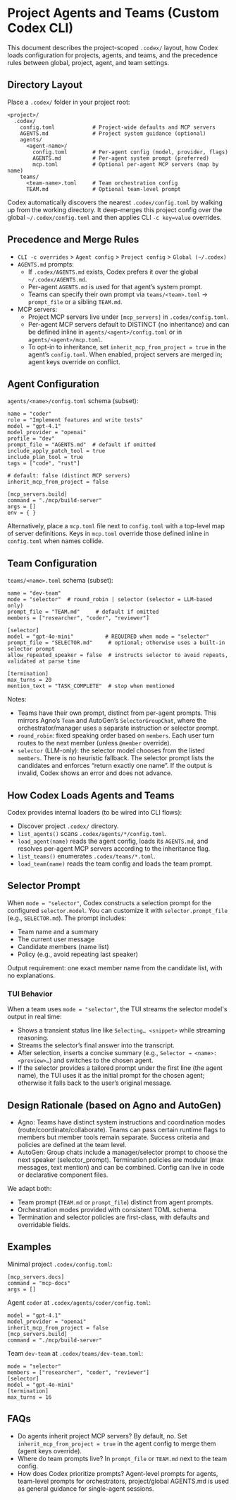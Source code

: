# Project Agents and Teams (Custom Codex CLI)

This document describes the project-scoped `.codex/` layout, how Codex loads configuration for projects, agents, and teams, and the precedence rules between global, project, agent, and team settings.

## Directory Layout

Place a `.codex/` folder in your project root:

```
<project>/
  .codex/
    config.toml            # Project-wide defaults and MCP servers
    AGENTS.md              # Project system guidance (optional)
    agents/
      <agent-name>/
        config.toml        # Per-agent config (model, provider, flags)
        AGENTS.md          # Per-agent system prompt (preferred)
        mcp.toml           # Optional per-agent MCP servers (map by name)
    teams/
      <team-name>.toml     # Team orchestration config
      TEAM.md              # Optional team-level prompt
```

Codex automatically discovers the nearest `.codex/config.toml` by walking up from the working directory. It deep-merges this project config over the global `~/.codex/config.toml` and then applies CLI `-c key=value` overrides.

## Precedence and Merge Rules

- `CLI -c overrides` > `Agent config` > `Project config` > `Global (~/.codex)`
- `AGENTS.md` prompts:
  - If `.codex/AGENTS.md` exists, Codex prefers it over the global `~/.codex/AGENTS.md`.
  - Per-agent `AGENTS.md` is used for that agent’s system prompt.
  - Teams can specify their own prompt via `teams/<team>.toml` → `prompt_file` or a sibling `TEAM.md`.
- MCP servers:
  - Project MCP servers live under `[mcp_servers]` in `.codex/config.toml`.
  - Per-agent MCP servers default to DISTINCT (no inheritance) and can be defined inline in `agents/<agent>/config.toml` or in `agents/<agent>/mcp.toml`.
  - To opt-in to inheritance, set `inherit_mcp_from_project = true` in the agent’s `config.toml`. When enabled, project servers are merged in; agent keys override on conflict.

## Agent Configuration

`agents/<name>/config.toml` schema (subset):

```
name = "coder"
role = "Implement features and write tests"
model = "gpt-4.1"
model_provider = "openai"
profile = "dev"
prompt_file = "AGENTS.md"  # default if omitted
include_apply_patch_tool = true
include_plan_tool = true
tags = ["code", "rust"]

# default: false (distinct MCP servers)
inherit_mcp_from_project = false

[mcp_servers.build]
command = "./mcp/build-server"
args = []
env = { }
```

Alternatively, place a `mcp.toml` file next to `config.toml` with a top-level map of server definitions. Keys in `mcp.toml` override those defined inline in `config.toml` when names collide.

## Team Configuration

`teams/<name>.toml` schema (subset):

```
name = "dev-team"
mode = "selector"  # round_robin | selector (selector = LLM-based only)
prompt_file = "TEAM.md"     # default if omitted
members = ["researcher", "coder", "reviewer"]

[selector]
model = "gpt-4o-mini"          # REQUIRED when mode = "selector"
prompt_file = "SELECTOR.md"     # optional; otherwise uses a built-in selector prompt
allow_repeated_speaker = false  # instructs selector to avoid repeats, validated at parse time

[termination]
max_turns = 20
mention_text = "TASK_COMPLETE"  # stop when mentioned
```

Notes:
- Teams have their own prompt, distinct from per-agent prompts. This mirrors Agno’s `Team` and AutoGen’s `SelectorGroupChat`, where the orchestrator/manager uses a separate instruction or selector prompt.
- `round_robin`: fixed speaking order based on `members`. Each user turn routes to the next member (unless `@member` override).
- `selector` (LLM-only): the selector model chooses from the listed `members`. There is no heuristic fallback. The selector prompt lists the candidates and enforces “return exactly one name”. If the output is invalid, Codex shows an error and does not advance.

## How Codex Loads Agents and Teams

Codex provides internal loaders (to be wired into CLI flows):

- Discover project `.codex/` directory.
- `list_agents()` scans `.codex/agents/*/config.toml`.
- `load_agent(name)` reads the agent config, loads its `AGENTS.md`, and resolves per-agent MCP servers according to the inheritance flag.
- `list_teams()` enumerates `.codex/teams/*.toml`.
- `load_team(name)` reads the team config and loads the team prompt.

## Selector Prompt

When `mode = "selector"`, Codex constructs a selection prompt for the configured `selector.model`. You can customize it with `selector.prompt_file` (e.g., `SELECTOR.md`). The prompt includes:
- Team name and a summary
- The current user message
- Candidate members (name list)
- Policy (e.g., avoid repeating last speaker)

Output requirement: one exact member name from the candidate list, with no explanations.

### TUI Behavior

When a team uses `mode = "selector"`, the TUI streams the selector model's output in real time:
- Shows a transient status line like `Selecting… <snippet>` while streaming reasoning.
- Streams the selector’s final answer into the transcript.
- After selection, inserts a concise summary (e.g., `Selector → <name>: <preview>…`) and switches to the chosen agent.
- If the selector provides a tailored prompt under the first line (the agent name), the TUI uses it as the initial prompt for the chosen agent; otherwise it falls back to the user’s original message.

## Design Rationale (based on Agno and AutoGen)

- Agno: Teams have distinct system instructions and coordination modes (route/coordinate/collaborate). Teams can pass certain runtime flags to members but member tools remain separate. Success criteria and policies are defined at the team level.
- AutoGen: Group chats include a manager/selector prompt to choose the next speaker (selector_prompt). Termination policies are modular (max messages, text mention) and can be combined. Config can live in code or declarative component files.

We adapt both:
- Team prompt (`TEAM.md` or `prompt_file`) distinct from agent prompts.
- Orchestration modes provided with consistent TOML schema.
- Termination and selector policies are first-class, with defaults and overridable fields.

## Examples

Minimal project `.codex/config.toml`:

```
[mcp_servers.docs]
command = "mcp-docs"
args = []
```

Agent `coder` at `.codex/agents/coder/config.toml`:

```
model = "gpt-4.1"
model_provider = "openai"
inherit_mcp_from_project = false
[mcp_servers.build]
command = "./mcp/build-server"
```

Team `dev-team` at `.codex/teams/dev-team.toml`:

```
mode = "selector"
members = ["researcher", "coder", "reviewer"]
[selector]
model = "gpt-4o-mini"
[termination]
max_turns = 16
```

## FAQs

- Do agents inherit project MCP servers? By default, no. Set `inherit_mcp_from_project = true` in the agent config to merge them (agent keys override).
- Where do team prompts live? In `prompt_file` or `TEAM.md` next to the team config.
- How does Codex prioritize prompts? Agent-level prompts for agents, team-level prompts for orchestrators, project/global AGENTS.md is used as general guidance for single-agent sessions.
